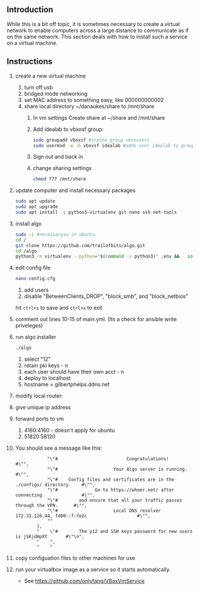 ---
---

## Introduction

While this is a bit off topic, it is sometimes necessary to create a virtual network to enable computers across a large distance to communicate as if on the same network.  This section deals with how to install such a service on a virtual machine.

## Instructions

1. create a new virtual machine
    1. turn off usb
    1. bridged mode networking
    1. set MAC address to something easy, like 000000000002
    1. share local directory ~/danaukes/share to /mnt/share
        1. In vm settings Create share at ~/share and /mnt/share
        1. Add idealab to vbxosf group:
        
            ```bash
            sudo groupadd vboxsf #create group vboxusers
            sudo usermod -a -G vboxsf idealab #adds user idealab to group vboxsf
            ```
        
        1. Sign out and back in
        1. change sharing settings 

            ```bash
            chmod 777 /mnt/share
            ```

1. update computer and install necessary packages

    ```bash
    sudo apt update
    sudo apt upgrade
    sudo apt install -y python3-virtualenv git nano ssh net-tools
    ```

1. install algo

    ```bash
    sudo -i #necessarysu in ubuntu
    cd / 
    git clone https://github.com/trailofbits/algo.git
    cd /algo
    python3 -m virtualenv --python="$(command -v python3)" .env &&   source .env/bin/activate &&   python3 -m pip install -U pip virtualenv &&   python3 -m pip install -r requirements.txt
    ```

1. edit config file

    ```bash
    nano config.cfg
    ```
    
    1. add users
    1. disable "BetweenClients_DROP", "block_smb", and "block_netbios"
    
    hit ```ctrl+s``` to save and ```ctrl+x``` to exit

1. comment out lines 10-15 of main.yml.  (Its a check for ansible write priveleges)

1. run algo installer

    ```bash
    ./algo
    ```
    
    1. select "12"
    1. retain pki keys - n
    1. each user should have their own acct - n
    1. deploy to localhost
    1. hostname = gilbertphelps.ddns.net

1. modify local router:
1. give unique ip address
1. forward ports to vm
    1. 4160:4160 - doesn't apply for ubuntu
    1. 51820:58120


1. You should see a message like this:
    ```
                "\"#                          Congratulations!                            #\"",
                "\"#                     Your Algo server is running.                     #\"",
                "\"#    Config files and certificates are in the ./configs/ directory.    #\"",
                "\"#              Go to https://whoer.net/ after connecting               #\"",
                "\"#        and ensure that all your traffic passes through the VPN.      #\"",
                "\"#                     Local DNS resolver 172.31.126.44, fd00::f:7e2c                   #\"",
                ""
            ],
            "    \"#        The p12 and SSH keys password for new users is jSKjdHpXY       #\"\n",
            "    ",
            "    "

    ```

1. copy configuation files to other machines for use
1. run your virtualbox image as a service so it starts automatically.   
    * See <https://github.com/onlyfang/VBoxVmService>

<!--
## Old

ALGO
Open powershell in admin mode
Create local directory c/users/danaukes/algo-data

```bash
docker run -it -v C:\Users\danaukes\code_external\algo:/algo ubuntu /bin/bash
docker run --name=myalgo -it -v C:\Users\danaukes\algo-data:/algo-data ubuntu:bionic /bin/bash
docker exec -it myalgo /bin/bash
docker commit -m "installed and configged" -a "dan" 87efef64b227 test/new_image
mkdir configs && ssh-keygen -b 2048 -C algo@local -t rsa -f configs/algo.pem -q -N ""
```

-->
